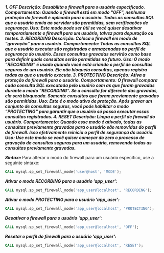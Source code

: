 ***1. OFF
Descrição: Desabilita o firewall para o usuário especificado.
Comportamento: Quando o firewall está em modo "OFF", nenhuma proteção do firewall é aplicada para o usuário. Todas as consultas SQL que o usuário envia ao servidor são permitidas, sem verificações de segurança.
Uso: Este modo pode ser útil se você quiser desativar temporariamente o firewall para um usuário, talvez para depuração ou testes.
2. RECORDING
Descrição: Coloca o firewall em modo de "gravação" para o usuário.
Comportamento: Todas as consultas SQL que o usuário executar são registradas e armazenadas no perfil de segurança do usuário. Essas consultas gravadas servirão como base para definir quais consultas serão permitidas no futuro.
Uso: O modo "RECORDING" é usado quando você está criando o perfil de consultas seguras de um usuário. Ele não bloqueia consultas, apenas registra todas as que o usuário executa.
3. PROTECTING
Descrição: Ativa a proteção do firewall para o usuário.
Comportamento: O firewall compara cada consulta SQL executada pelo usuário com as que foram gravadas durante o modo "RECORDING". Se a consulta for diferente das gravadas, ela será bloqueada. Somente consultas que foram previamente gravadas são permitidas.
Uso: Este é o modo ativo de proteção. Após gravar um conjunto de consultas seguras, você pode habilitar o modo "PROTECTING" para garantir que o usuário só possa executar essas consultas registradas.
4. RESET
Descrição: Limpa o perfil de firewall do usuário.
Comportamento: Quando esse modo é ativado, todas as consultas previamente gravadas para o usuário são removidas do perfil de firewall. Isso efetivamente reinicia o perfil de segurança do usuário.
Uso: Use este modo se você quiser começar do zero o processo de gravação de consultas seguras para um usuário, removendo todas as consultas previamente gravadas.***

***Sintaxe***
Para alterar o modo do firewall para um usuário específico, use a seguinte sintaxe:
```SQL
CALL mysql.sp_set_firewall_mode('user@host', 'MODE');
```

***Ativar o modo RECORDING para o usuário 'app_user':***
```SQL
CALL mysql.sp_set_firewall_mode('app_user@localhost', 'RECORDING');
```

***Ativar o modo PROTECTING para o usuário 'app_user':***
```SQL
CALL mysql.sp_set_firewall_mode('app_user@localhost', 'PROTECTING');
```

***Desativar o firewall para o usuário 'app_user':***
```SQL
CALL mysql.sp_set_firewall_mode('app_user@localhost', 'OFF');
```

***Resetar o perfil do firewall para o usuário 'app_user':***
```SQL
CALL mysql.sp_set_firewall_mode('app_user@localhost', 'RESET');
```

